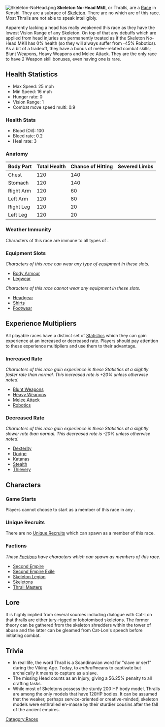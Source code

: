 ![](Skeleton-NoHead.png "Skeleton-NoHead.png") **Skeleton No-Head
MkII,** or Thralls, are a [Race](Races.md "wikilink") in Kenshi. They are a
subrace of [Skeleton](Skeleton.md "wikilink"). There are no [](Playable_Characters.md) which are of this race. Most
Thralls are not able to speak intelligibly.

Apparently lacking a head has really weakened this race as they have the
lowest Vision Range of any Skeleton. On top of that any debuffs which
are applied from head injuries are permanently treated as if the
Skeleton No-Head MKII has 0% health (so they will always suffer from
-45% Robotics). As a bit of a tradeoff, they have a bonus of
melee-related combat skills; Blunt Weapons, Heavy Weapons and Melee
Attack. They are the only race to have 2 Weapon skill bonuses, even
having one is rare.

## Health Statistics

- Max Speed: 25 mph
- Min Speed: 16 mph
- Hunger rate: 0
- Vision Range: 1
- Combat move speed multi: 0.9

### Health Stats

- Blood (Oil): 100
- Bleed rate: 0.2
- Heal rate: 3

### Anatomy

| Body Part | Total Health | Chance of Hitting | Severed Limbs |
|-----------|--------------|-------------------|---------------|
| Chest     | 120          | 140               |               |
| Stomach   | 120          | 140               |               |
| Right Arm | 120          | 60                |               |
| Left Arm  | 120          | 80                |               |
| Right Leg | 120          | 20                |               |
| Left Leg  | 120          | 20                |               |

### Weather Immunity

Characters of this race are immune to all types of [](Weather_Effects.md).

### Equipment Slots

*Characters of this race can wear any type of equipment in these slots.*

- [Body Armour](Body_Armour.md "wikilink")
- [Legwear](Legwear.md "wikilink")

*Characters of this race cannot wear any equipment in these slots.*

- [Headgear](Headgear.md "wikilink")
- [Shirts](Shirts.md "wikilink")
- [Footwear](Footwear.md "wikilink")

## Experience Multipliers

All playable races have a distinct set of
[Statistics](Statistics.md "wikilink") which they can gain experience at an
increased or decreased rate. Players should pay attention to these
experience multipliers and use them to their advantage.

### Increased Rate

*Characters of this race gain experience in these Statistics at a
slightly faster rate than normal. This increased rate is +20% unless
otherwise noted.*

- [Blunt Weapons](Blunt_Weapons.md "wikilink")
- [Heavy Weapons](Heavy_Weapons.md "wikilink")
- [Melee Attack](Melee_Attack.md "wikilink")
- [Robotics](Robotics.md "wikilink")

### Decreased Rate

*Characters of this race gain experience in these Statistics at a
slightly slower rate than normal. This decreased rate is -20% unless
otherwise noted.*

- [Dexterity](Dexterity.md "wikilink")
- [Dodge](Dodge.md "wikilink")
- [Katanas](Katanas.md "wikilink")
- [Stealth](Stealth.md "wikilink")
- [Thievery](Thievery.md "wikilink")

## Characters

### Game Starts

Players cannot choose to start as a member of this race in any [](Game_Starts.md).

### Unique Recruits

There are no [Unique Recruits](Unique_Recruits.md "wikilink") which can
spawn as a member of this race.

### Factions

*These [Factions](Factions.md "wikilink") have characters which can spawn
as members of this race.*

- [Second Empire](Second_Empire.md "wikilink")
- [Second Empire Exile](Second_Empire_Exile.md "wikilink")
- [Skeleton Legion](Skeleton_Legion.md "wikilink")
- [Skeletons](Skeletons.md "wikilink")
- [Thrall Masters](Thrall_Masters.md "wikilink")

## Lore

It is highly implied from several sources including dialogue with
Cat-Lon that thralls are either jury-rigged or lobotomised skeletons.
The former theory can be gathered from the skeleton shredders within the
tower of abuse and the latter can be gleamed from Cat-Lon's speech
before initiating combat.

## Trivia

- In real life, the word Thrall is a Scandinavian word for "slave or
  serf" during the Viking Age. Today, to *enthrall*means to captivate
  but archaically it means to capture as a slave.
- The missing Head counts as an Injury, giving a 56.25% penalty to all
  crafting tasks.
- While most of Skeletons possess the sturdy 200 HP body model, Thralls
  are among the only models that have 120HP bodies. It can be assumed
  that the weaker, perhaps service-oriented or creative-minded, skeleton
  models were enthralled en-masse by their sturdier cousins after the
  fall of the ancient empires.

[Category:Races](Category:Races "wikilink")